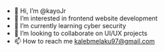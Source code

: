 - 👋 Hi, I’m @kayoJr
- 👀 I’m interested in frontend website development 
- 🌱 I’m currently learning cyber security
- 💞️ I’m looking to collaborate on UI/UX projects
- 📫 How to reach me kalebmelaku97@gmail.com

<!---
kayoJr/kayoJr is a ✨ special ✨ repository because its `README.md` (this file) appears on your GitHub profile.
You can click the Preview link to take a look at your changes.
--->
